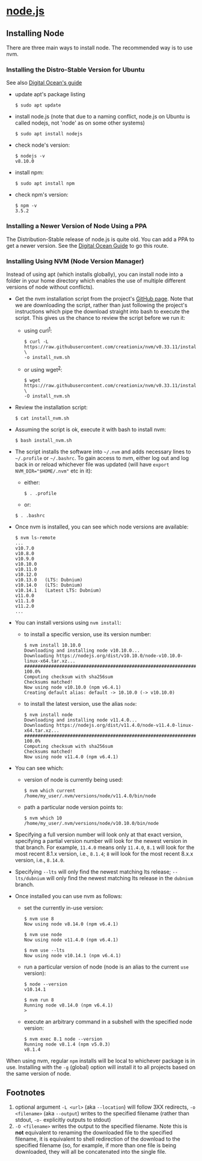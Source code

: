 [node.js][node_01]
==================

Installing Node
---------------
There are three main ways to install node. The recommended way is to use nvm.

### Installing the Distro-Stable Version for Ubuntu ###
See also [Digital Ocean's guide][digo_01]

- update apt's package listing
  ```console
  $ sudo apt update
  ```
- install node.js (note that due to a naming conflict, node.js on Ubuntu is
  called nodejs, not 'node' as on some other systems)
  ```console
  $ sudo apt install nodejs
  ```
- check node's version:
  ```console
  $ nodejs -v
  v8.10.0
  ```
- install npm:
  ```console
  $ sudo apt install npm
  ```
- check npm's version:
  ```console
  $ npm -v
  3.5.2
  ```


### Installing a Newer Version of Node Using a PPA ###
The Distribution-Stable release of node.js is quite old. You can add a PPA to 
get a newer version. See the [Digital Ocean Guide][digo_01] to go this route.


### Installing Using NVM (Node Version Manager) ###
Instead of using apt (which installs globally), you can install node into a
folder in your home directory which enables the use of multiple different
versions of node without conflicts).

- Get the nvm installation script from the project's [GitHub page][nvmg_01].
  Note that we are downloading the script, rather than just following the
  project's instructions which pipe the download straight into bash to execute
  the script. This gives us the chance to review the script before we run it:
  - using curl<sup>[1](#install_01)</sup>:
    ```console
    $ curl -L https://raw.githubusercontent.com/creationix/nvm/v0.33.11/install.sh \
    -o install_nvm.sh
    ```
  - or using wget<sup>[2](#install_02)</sup>:
    ```console
    $ wget https://raw.githubusercontent.com/creationix/nvm/v0.33.11/install.sh \
    -O install_nvm.sh
    ```

- Review the installation script:
  ```console
  $ cat install_nvm.sh
  ```

- Assuming the script is ok, execute it with bash to install nvm:
  ```console
  $ bash install_nvm.sh
  ```

- The script installs the software into `~/.nvm` and adds necessary lines to
  `~/.profile` or `~/.bashrc`. To gain access to nvm, either log out and log 
  back in or reload whichever file was updated (will have 
  `export NVM_DIR="$HOME/.nvm"` etc in it):
  - either:
    ```console
    $ . .profile
    ```
  - or:
  ```console
  $ . .bashrc
  ```

- Once nvm is installed, you can see which node versions are available:
  ```console
  $ nvm ls-remote
  ...
  v10.7.0
  v10.8.0
  v10.9.0
  v10.10.0
  v10.11.0
  v10.12.0
  v10.13.0   (LTS: Dubnium)
  v10.14.0   (LTS: Dubnium)
  v10.14.1   (Latest LTS: Dubnium)
  v11.0.0
  v11.1.0
  v11.2.0
  ...
  ```

- You can install versions using `nvm install`:
  - to install a specific version, use its version number:
    ```console
    $ nvm install 10.10.0
    Downloading and installing node v10.10.0...
    Downloading https://nodejs.org/dist/v10.10.0/node-v10.10.0-linux-x64.tar.xz...
    ######################################################################### 100.0%
    Computing checksum with sha256sum
    Checksums matched!
    Now using node v10.10.0 (npm v6.4.1)
    Creating default alias: default -> 10.10.0 (-> v10.10.0)
    ```
  - to install the latest version, use the alias `node`:
    ```console
    $ nvm install node
    Downloading and installing node v11.4.0...
    Downloading https://nodejs.org/dist/v11.4.0/node-v11.4.0-linux-x64.tar.xz...
    ######################################################################### 100.0%
    Computing checksum with sha256sum
    Checksums matched!
    Now using node v11.4.0 (npm v6.4.1)
    ```

- You can see which:
  - version of node is currently being used:
    ```console
    $ nvm which current
    /home/my_user/.nvm/versions/node/v11.4.0/bin/node
    ```
  - path a particular node version points to:
    ```console
    $ nvm which 10
    /home/my_user/.nvm/versions/node/v10.10.0/bin/node
    ```

- Specifying a full version number will look only at that exact version, 
  specifying a partial version number will look for the newest version in that
  branch. For example, `11.4.0` means only `11.4.0`, `8.1` will look for the
  most recent 8.1.x version, i.e., `8.1.4`; `8` will look for the most recent
  8.x.x version, i.e., `8.14.0`.

- Specifying `--lts` will only find the newest matching lts release; 
  `--lts/dubnium` will only find the newest matching lts release in the 
  `dubnium` branch.

- Once installed you can use nvm as follows:
  - set the currently in-use version:
    ```console
    $ nvm use 8
    Now using node v8.14.0 (npm v6.4.1)
    ```
    
    ```console
    $ nvm use node
    Now using node v11.4.0 (npm v6.4.1)
    ```
    
    ```console
    $ nvm use --lts
    Now using node v10.14.1 (npm v6.4.1)
    ```
  - run a particular version of node (node is an alias to the current 
    `use` version):
    ```console
    $ node --version
    v10.14.1
    ```
    
    ```console
    $ nvm run 8
    Running node v8.14.0 (npm v6.4.1)
    >
    ```
  - execute an arbitrary command in a subshell with the specified node version:
    ```console
    $ nvm exec 8.1 node --version
    Running node v8.1.4 (npm v5.0.3)
    v8.1.4
    ```
    
When using nvm, regular `npm` installs will be local to whichever package is in
use. Installing with the `-g` (global) option will install it to all projects
based on the same version of node.



Footnotes
---------
1. <a name="install_01"> </a>optional argument `-L <url>` (aka `--location`) 
   will follow 3XX redirects, `-o <filename>` (aka `--output`) writes to the
   specified filename (rather than stdout, `-o-` explicitly outputs to stdout)
2. <a name="install_02"> </a>`-O <filename>` writes the output to the specified
   filename. Note this is **not** equivalent to renaming the downloaded file
   to the specified filename, it is equivalent to shell redirection of the 
   download to the specified filename (so, for example, if more than one file 
   is being downloaded, they will all be concatenated into the single file.





[digo_01]: https://www.digitalocean.com/community/tutorials/how-to-install-node-js-on-ubuntu-18-04
[node_01]: https://nodejs.org/en/
[nvmg_01]: https://github.com/creationix/nvm
